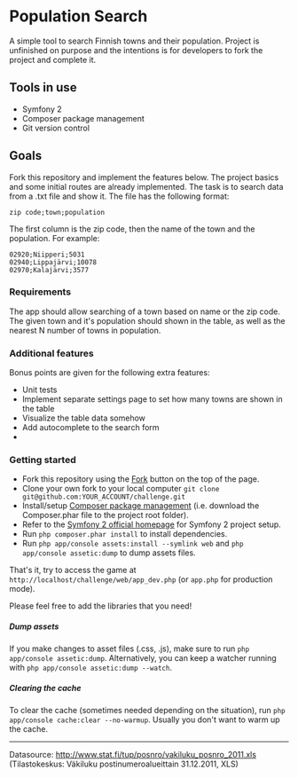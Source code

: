 Population Search
=================

A simple tool to search Finnish towns and their population. Project is unfinished on purpose and the intentions is for developers to fork the project and complete it.


Tools in use
------------

* Symfony 2
* Composer package management
* Git version control

Goals
-----

Fork this repository and implement the features below. The project basics and some initial routes are already implemented. The task is to search data from a .txt file and show it. The file has the following format:

    zip code;town;population

The first column is the zip code, then the name of the town and the population. For example:

    02920;Niipperi;5031
    02940;Lippajärvi;10078
    02970;Kalajärvi;3577

### Requirements

The app should allow searching of a town based on name or the zip code. The given town and it's population should shown in the table, as well as the nearest N number of towns in population.

### Additional features

Bonus points are given for the following extra features:

* Unit tests
* Implement separate settings page to set how many towns are shown in the table
* Visualize the table data somehow
* Add autocomplete to the search form
* 

### Getting started
* Fork this repository using the [Fork](https://github.com/Sujuwa/challenge/fork_select) button on the top of the page.
* Clone your own fork to your local computer `git clone git@github.com:YOUR_ACCOUNT/challenge.git`
* Install/setup [Composer package management](http://getcomposer.org) (i.e. download the Composer.phar file to the project root folder).
* Refer to the [Symfony 2 official homepage](httphttp://symfony.com/doc/current/book/installation.html) for Symfony 2 project setup.
* Run `php composer.phar install` to install dependencies.
* Run `php app/console assets:install --symlink web` and `php app/console assetic:dump` to dump assets files.

That's it, try to access the game at `http://localhost/challenge/web/app_dev.php` (or `app.php` for production mode).

Please feel free to add the libraries that you need!

##### Dump assets
If you make changes to asset files (.css, .js), make sure to run `php app/console assetic:dump`. Alternatively, you can keep a watcher running with `php app/console assetic:dump --watch`.

##### Clearing the cache
To clear the cache (sometimes needed depending on the situation), run `php app/console cache:clear --no-warmup`. Usually you don't want to warm up the cache.

---

Datasource: http://www.stat.fi/tup/posnro/vakiluku_posnro_2011.xls (Tilastokeskus: Väkiluku postinumeroalueittain 31.12.2011, XLS)
